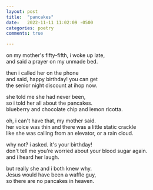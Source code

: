 ```yaml
---
layout: post
title:  "pancakes"
date:   2022-11-11 11:02:09 -0500
categories: poetry
comments: true

---
```


on my mother's fifty-fifth, i woke up late,  
and said a prayer on my unmade bed.  

then i called her on the phone  
and said, happy birthday! you can get  
the senior night discount at ihop now.  

she told me she had never been,  
so i told her all about the pancakes.  
blueberry and chocolate chip and lemon ricotta.  

oh, i can't have that, my mother said.  
her voice was thin and there was a little static crackle   
like she was calling from an elevator, or a rain cloud.  

why not? i asked. it's your birthday!  
don't tell me you're worried about your blood sugar again.  
and i heard her laugh.  

but really she and i both knew why.  
Jesus would have been a waffle guy,  
so there are no pancakes in heaven.  